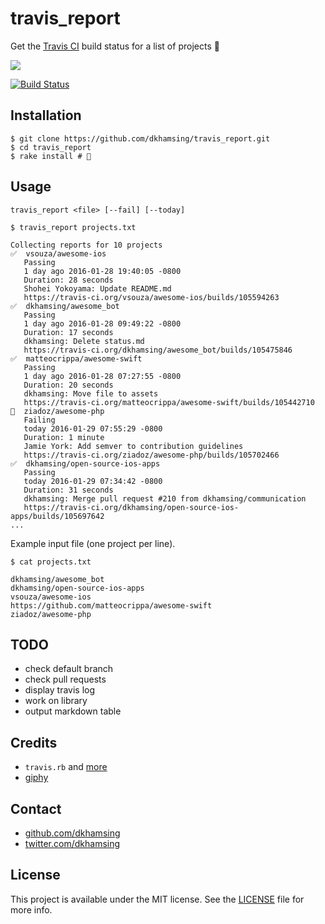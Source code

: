 # travis_report

Get the [Travis CI](https://travis-ci.org/) build status for a list of projects :construction_worker:

![](http://i.giphy.com/yoJC2pxpca0K6v67qo.gif)

[![Build Status](https://travis-ci.org/dkhamsing/travis_report.svg)](https://travis-ci.org/dkhamsing/travis_report)

## Installation

```shell
$ git clone https://github.com/dkhamsing/travis_report.git
$ cd travis_report
$ rake install # 🎉
```

## Usage

```
travis_report <file> [--fail] [--today]
```

```
$ travis_report projects.txt

Collecting reports for 10 projects
✅  vsouza/awesome-ios
   Passing
   1 day ago 2016-01-28 19:40:05 -0800
   Duration: 28 seconds
   Shohei Yokoyama: Update README.md
   https://travis-ci.org/vsouza/awesome-ios/builds/105594263
✅  dkhamsing/awesome_bot
   Passing
   1 day ago 2016-01-28 09:49:22 -0800
   Duration: 17 seconds
   dkhamsing: Delete status.md
   https://travis-ci.org/dkhamsing/awesome_bot/builds/105475846
✅  matteocrippa/awesome-swift
   Passing
   1 day ago 2016-01-28 07:27:55 -0800
   Duration: 20 seconds
   dkhamsing: Move file to assets
   https://travis-ci.org/matteocrippa/awesome-swift/builds/105442710
🔴  ziadoz/awesome-php
   Failing
   today 2016-01-29 07:55:29 -0800
   Duration: 1 minute
   Jamie York: Add semver to contribution guidelines
   https://travis-ci.org/ziadoz/awesome-php/builds/105702466
✅  dkhamsing/open-source-ios-apps
   Passing
   today 2016-01-29 07:34:42 -0800
   Duration: 31 seconds
   dkhamsing: Merge pull request #210 from dkhamsing/communication
   https://travis-ci.org/dkhamsing/open-source-ios-apps/builds/105697642
...
```

Example input file (one project per line).

```
$ cat projects.txt

dkhamsing/awesome_bot
dkhamsing/open-source-ios-apps
vsouza/awesome-ios
https://github.com/matteocrippa/awesome-swift
ziadoz/awesome-php
```

## TODO

- check default branch
- check pull requests
- display travis log
- work on library
- output markdown table

## Credits

- `travis.rb` and [more](travis_report.gemspec)
- [giphy](http://gph.is/1JB8rpw)

## Contact

- [github.com/dkhamsing](https://github.com/dkhamsing)
- [twitter.com/dkhamsing](https://twitter.com/dkhamsing)

## License

This project is available under the MIT license. See the [LICENSE](LICENSE) file for more info.
